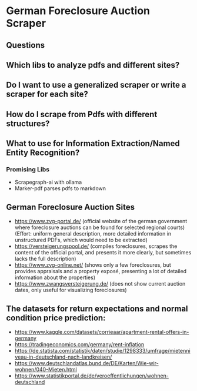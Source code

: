 # German Foreclosure Auction Scraper

## Questions
## Which libs to analyze pdfs and different sites?
## Do I want to use a generalized scraper or write a scraper for each site?
## How do I scrape from Pdfs with different structures? 
## What to use for Information Extraction/Named Entity Recognition?


### Promising **Libs**
- Scrapegraph-ai with ollama
- Marker-pdf parses pdfs to markdown

## German Foreclosure Auction Sites
- https://www.zvg-portal.de/ (official website of the german government where foreclosure auctions can be found for selected regional courts) (Effort: uniform general description, more detailed information in unstructured PDFs, which would need to be extracted)
- https://versteigerungspool.de/ (compiles foreclosures, scrapes the content of the official portal, and presents it more clearly, but sometimes lacks the full description)
- https://www.zvg-online.net/ (shows only a few foreclosures, but provides appraisals and a property exposé, presenting a lot of detailed information about the properties)
- https://www.zwangsversteigerung.de/ (does not show current auction dates, only useful for visualizing foreclosures)



## The datasets for return expectations and normal condition price prediction:
- https://www.kaggle.com/datasets/corrieaar/apartment-rental-offers-in-germany
- https://tradingeconomics.com/germany/rent-inflation
- https://de.statista.com/statistik/daten/studie/1298333/umfrage/mietenniveau-in-deutschland-nach-landkreisen/
- https://www.deutschlandatlas.bund.de/DE/Karten/Wie-wir-wohnen/040-Mieten.html
- https://www.statistikportal.de/de/veroeffentlichungen/wohnen-deutschland

